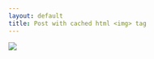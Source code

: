 ```yaml
---
layout: default
title: Post with cached html <img> tag
---
```


<img src="//images.weserv.nl/?url=via.placeholder.com/150&w=640" class="u-photo">
